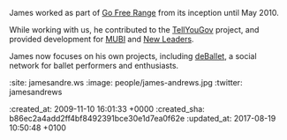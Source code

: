 James worked as part of [Go Free Range](/) from its inception until May 2010.

While working with us, he contributed to the [TellYouGov](/tellyougov) project, and provided development for [MUBI](/mubi) and [New Leaders](/new-leaders).

James now focuses on his own projects, including [deBallet][], a social network for ballet performers and enthusiasts.

[deBallet]: http://deballet.com

:site: jamesandre.ws
:image: people/james-andrews.jpg
:twitter: jamesandrews

:created_at: 2009-11-10 16:01:33 +0000
:created_sha: b86ec2a4add2ff4bf8492391bce30e1d7ea0f62e
:updated_at: 2017-08-19 10:50:48 +0100
